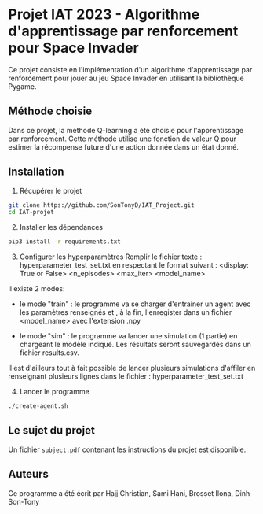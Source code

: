 # Projet IAT 2023 - Algorithme d'apprentissage par renforcement pour Space Invader
Ce projet consiste en l'implémentation d'un algorithme d'apprentissage par renforcement pour jouer au jeu Space Invader en utilisant la bibliothèque Pygame.

## Méthode choisie
Dans ce projet, la méthode Q-learning a été choisie pour l'apprentissage par renforcement. Cette méthode utilise une fonction de valeur Q pour estimer la récompense future d'une action donnée dans un état donné.

## Installation
1. Récupérer le projet
```bash
git clone https://github.com/SonTonyD/IAT_Project.git
cd IAT-projet
```

2. Installer les dépendances
```bash
pip3 install -r requirements.txt
```

3. Configurer les hyperparamètres
Remplir le fichier texte : hyperparameter_test_set.txt en respectant le format suivant : 
<display: True or False> <gamma> <alpha> <n_episodes> <max_iter> <epsilon> <model_name> <mode>

Il existe 2 modes: 
- le mode "train" : le programme va se charger d'entrainer un agent avec les paramètres renseignés et , à la fin, l'enregister dans un fichier <model_name> avec l'extension .npy

- le mode "sim" : le programme va lancer une simulation (1 partie) en chargeant le modèle indiqué. Les résultats seront sauvegardés dans un fichier results.csv.

Il est d'ailleurs tout à fait possible de lancer plusieurs simulations d'affiler en renseignant plusieurs lignes dans le fichier : hyperparameter_test_set.txt


4. Lancer le programme
```bash
./create-agent.sh
```

## Le sujet du projet

Un fichier `subject.pdf` contenant les instructions du projet est disponible.

## Auteurs
Ce programme a été écrit par Hajj Christian, Sami Hani, Brosset Ilona, Dinh Son-Tony
